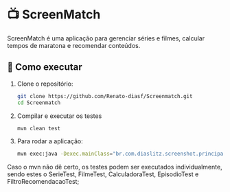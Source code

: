 # 📺 ScreenMatch  

ScreenMatch é uma aplicação para gerenciar séries e filmes, calcular tempos de maratona e recomendar conteúdos.  

## 🚀 Como executar  

1. Clone o repositório:  
   ```sh
   git clone https://github.com/Renato-diasf/Screenmatch.git
   cd Screenmatch

2. Compilar e executar os testes
   ```sh
   mvn clean test

4. Para rodar a aplicação:
   ```sh
   mvn exec:java -Dexec.mainClass="br.com.diaslitz.screenshot.principal.Principal"

Caso o mvn não dê certo, os testes podem ser executados individualmente, sendo estes o SerieTest, FilmeTest, CalculadoraTest, EpisodioTest e FiltroRecomendacaoTest;

